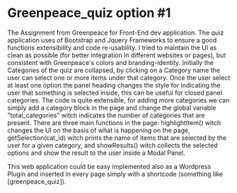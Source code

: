# Greenpeace_quiz  option #1
The Assignment from Greenpeace for Front-End dev application.
The quiz application uses of Bootstrap and Jquery Frameworks to ensure a good functions extensibility and code re-usability.
I tried to maintain the UI as clean as possible (for better integration in different websites or pages), but consistent with Greenpeace's colors and branding-identity.
Initially the Categories of the quiz are collapsed, by clicking on a Category name the user can select one or more items under that category.
Once the user select at least one option the panel heading changes the style for indicating the user that something is selected inside, this can be useful for closed panel categories. The code is quite extensible, for adding more categories we can simply add a category block in the page and change the global variable "total_categories" witch indicates the number of categories that are present.
There are three main functions in the page: highlightItem() witch changes the UI on the basis of what is happening on the page, getSelection(cat_id) witch prints the name of items that are selected by the user for a given category, and showResults() witch collects the selected options and show the result to the user inside a Modal Panel.

This web application could be easy implemented also as a Wordpress Plugin and inserted in every page simply with a shortcode (something like [greenpeace_quiz]).
 
